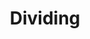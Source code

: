 ---
title: Dividing
layout: definition
brief: Process of spliting a colony of honey bees into one or more colonys.   
see_also: 
  - title: Smoker
    file: smoker
  - title: Honey
    file: honey 
---